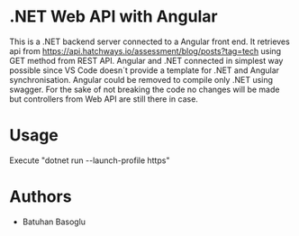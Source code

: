 # .NET Web API with Angular

This is a .NET backend server connected to a Angular front end. It retrieves api from https://api.hatchways.io/assessment/blog/posts?tag=tech using GET method from REST API. Angular and .NET connected in simplest way possible since VS Code doesn´t provide a template for .NET and Angular synchronisation. Angular could be removed to compile only .NET using swagger. For the sake of not breaking the code no changes will be made but controllers from Web API are still there in case.

# Usage

Execute "dotnet run --launch-profile https"

# Authors

- Batuhan Basoglu

